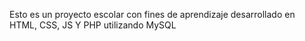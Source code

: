 Esto es un proyecto escolar con fines de aprendizaje desarrollado en HTML, CSS, JS Y PHP utilizando MySQL

